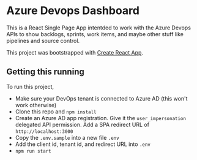 # Azure Devops Dashboard

This is a React Single Page App intentded to work with the Azure Devops APIs to show backlogs, sprints, work items, and maybe other stuff like pipelines and source control.

This project was bootstrapped with [Create React App](https://github.com/facebook/create-react-app).

## Getting this running

To run this project,

* Make sure your DevOps tenant is connected to Azure AD (this won't work otherwise)
* Clone this repo and `npm install`
* Create an Azure AD app registration. Give it the `user_impersonation` delegated API permission. Add a SPA redirect URL of `http://localhost:3000`
* Copy the `.env.sample` into a new file `.env`
* Add the client id, tenant id, and redirect URL into `.env`
* `npm run start`

